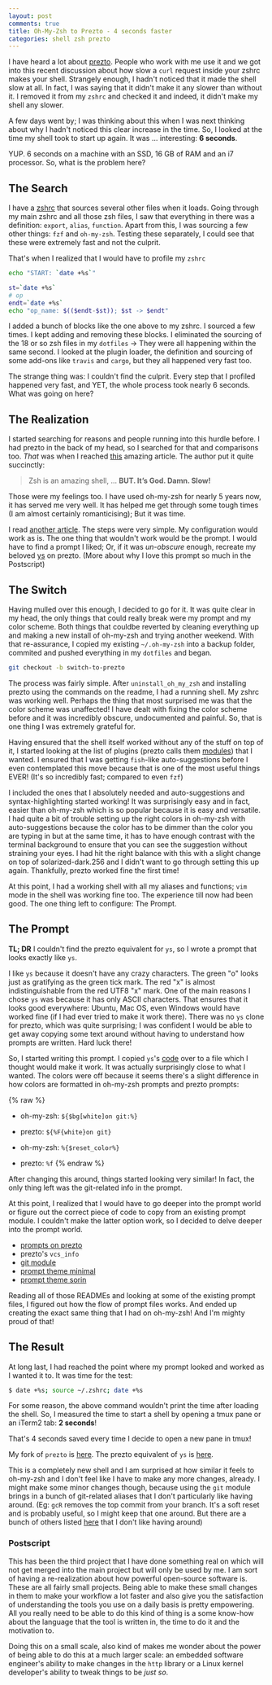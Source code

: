 ```yaml
---
layout: post
comments: true
title: Oh-My-Zsh to Prezto - 4 seconds faster
categories: shell zsh prezto
---
```


I have heard a lot about [prezto][1]. People who work with me use it and we got
into this recent discussion about how slow a `curl` request inside your zshrc
makes your shell. Strangely enough, I hadn't noticed that it made the shell slow
at all. In fact, I was saying that it didn't make it any slower than without it.
I removed it from my `zshrc` and checked it and indeed, it didn't make my shell
any slower.

A few days went by; I was thinking about this when I was next thinking about why
I hadn't noticed this clear increase in the time. So, I looked at the time my
shell took to start up again. It was ... interesting: **6 seconds**.

YUP. 6 seconds on a machine with an SSD, 16 GB of RAM and an i7 processor. So,
what is the problem here?

<!--more-->

## The Search

I have a [zshrc][2] that sources several other files when it loads. Going
through my main zshrc and all those zsh files, I saw that everything in there
was a definition: `export`, `alias`, `function`. Apart from this, I was sourcing
a few other things: `fzf` and `oh-my-zsh`. Testing these separately, I could see
that these were extremely fast and not the culprit.

That's when I realized that I would have to profile my `zshrc`

```sh
echo "START: `date +%s`"

st=`date +%s`
# op
endt=`date +%s`
echo "op_name: $(($endt-$st)); $st -> $endt"
```

I added a bunch of blocks like the one above to my zshrc. I sourced a few times.
I kept adding and removing these blocks. I eliminated the sourcing of the 18 or
so zsh files in my `dotfiles` -> They were all happening within the same second.
I looked at the plugin loader, the definition and sourcing of some add-ons like
`travis` and `cargo`, but they all happened very fast too.

The strange thing was: I couldn't find the culprit. Every step that I profiled
happened very fast, and YET, the whole process took nearly 6 seconds. What was
going on here?

## The Realization

I started searching for reasons and people running into this hurdle before. I
had prezto in the back of my head, so I searched for that and comparisons too.
_That_ was when I reached [this][3] amazing article. The author put it quite
succinctly:

> Zsh is an amazing shell, ... **BUT. It’s God. Damn. Slow!**

Those were my feelings too. I have used oh-my-zsh for nearly 5 years now, it has
served me very well. It has helped me get through some tough times (I am almost
certainly romanticising); But it was time.

I read [another article][4]. The steps were very simple. My configuration would
work as is. The one thing that wouldn't work would be the prompt. I would have
to find a prompt I liked; Or, if it was _un-obscure_ enough, recreate my beloved
[ys][5] on prezto. (More about why I love this prompt so much in the Postscript)

## The Switch

Having mulled over this enough, I decided to go for it. It was quite clear in my
head, the only things that could really break were my prompt and my color
scheme. Both things that couldbe reverted by cleaning everything up and making a
new install of oh-my-zsh and trying another weekend. With that re-assurance, I
copied my existing `~/.oh-my-zsh` into a backup folder, commited and pushed
everything in my `dotfiles` and began.

```sh
git checkout -b switch-to-prezto
```

The process was fairly simple. After `uninstall_oh_my_zsh` and installing prezto
using the commands on the readme, I had a running shell. My zshrc was working
well. Perhaps the thing that most surprised me was that the color scheme was
unaffected! I have dealt with fixing the color scheme before and it was
incredibly obscure, undocumented and painful. So, that is one thing I was
extremely grateful for.

Having ensured that the shell itself worked without any of the stuff on top of
it, I started looking at the list of plugins (prezto calls them [modules][6])
that I wanted. I ensured that I was getting `fish`-like auto-suggestions before
I even contemplated this move because that is one of the most useful things
EVER! (It's so incredibly fast; compared to even `fzf`)

I included the ones that I absolutely needed and auto-suggestions and
syntax-highlighting started working! It was surprisingly easy and in fact,
easier than oh-my-zsh which is so popular because it is easy and versatile. I
had quite a bit of trouble setting up the right colors in oh-my-zsh with
auto-suggestions because the color has to be dimmer than the color you are
typing in but at the same time, it has to have enough contrast with the terminal
background to ensure that you can see the suggestion without straining your
eyes. I had hit the right balance with this with a slight change on top of
solarized-dark.256 and I didn't want to go through setting this up again.
Thankfully, prezto worked fine the first time!

At this point, I had a working shell with all my aliases and functions; `vim` mode
in the shell was working fine too. The experience till now had been good. The
one thing left to configure: The Prompt.

## The Prompt

**TL; DR** I couldn't find the prezto equivalent for `ys`, so I wrote a prompt
that looks exactly like `ys`.

I like `ys` because it doesn't have any crazy characters. The green "o" looks
just as gratifying as the green tick mark. The red "x" is almost
indistinguishable from the red UTF8 "x" mark. One of the main reasons I chose
`ys` was because it has only ASCII characters. That ensures that it looks good
everywhere: Ubuntu, Mac OS, even Windows would have worked fine (if I had ever
tried to make it work there). There was no `ys` clone for prezto, which was
quite surprising; I was confident I would be able to get away copying some text
around without having to understand how prompts are written. Hard luck there!

So, I started writing this prompt. I copied `ys`'s [code][7] over to a file
which I thought would make it work. It was actually surprisingly close to what I
wanted. The colors were off because it seems there's a slight difference in how
colors are formatted in oh-my-zsh prompts and prezto prompts: 

{% raw %}
- oh-my-zsh: `${$bg[white]on git:%}`
- prezto:    `${%F{white}on git}`

- oh-my-zsh: `%{$reset_color%}`
- prezto:    `%f`
{% endraw %}

After changing this around, things started looking very similar! In fact, the
only thing left was the git-related info in the prompt.

At this point, I realized that I would have to go deeper into the prompt world
or figure out the correct piece of code to copy from an existing prompt module.
I couldn't make the latter option work, so I decided to delve deeper into
the prompt world.

- [prompts on prezto][8]
- prezto's `vcs_info`
- [git module][10]
- [prompt theme minimal][11]
- [prompt theme sorin][12]

Reading all of those READMEs and looking at some of the existing prompt files, I
figured out how the flow of prompt files works. And ended up creating the exact
same thing that I had on oh-my-zsh! And I'm mighty proud of that! 

## The Result

At long last, I had reached the point where my prompt looked and worked as I
wanted it to. It was time for the test:

```sh
$ date +%s; source ~/.zshrc; date +%s
```

For some reason, the above command wouldn't print the time after loading the
shell. So, I measured the time to start a shell by opening a tmux pane or an
iTerm2 tab: **2 seconds**!

That's 4 seconds saved every time I decide to open a new pane in tmux!

My fork of `prezto` is [here][13]. The prezto equivalent of `ys` is [here][14].

This is a completely new shell and I am
surprised at how similar it feels to oh-my-zsh and I don't feel like I have to
make any more changes, already. I might make some minor changes though, because
using the `git` module brings in a bunch of git-related aliases that I don't
particularly like having around. (Eg: `gcR` removes the top commit from your
branch. It's a soft reset and is probably useful, so I might keep that
one around. But there are a bunch of others listed [here][10] that I
don't like having around)

### Postscript

This has been the third project that I have done something real on which will
not get merged into the main project but will only be used by me. I am sort of
having a re-realization about how powerful open-source software is. These are
all fairly small projects. Being able to make these small changes in them to
make your workflow a lot faster and also give you the satisfaction of
understanding the tools you use on a daily basis is pretty empowering. All you
really need to be able to do this kind of thing is a some know-how about the
language that the tool is written in, the time to do it and the motivation to.

Doing this on a small scale, also kind of makes me wonder about the power of
being able to do this at a much larger scale: an embedded software engineer's
ability to make changes in the `http` library or a Linux kernel developer's
ability to tweak things to be _just so_.

[1]: https://github.com/sorin-ionescu/prezto
[2]: https://github.com/icyflame/dotfiles/blob/ce3e858e37eb2b7ea9efddefa9323ef3d0d70d62/zsh/zshrc.symlink
[3]: http://jeromedalbert.com/migrate-from-oh-my-zsh-to-prezto/
[4]: https://linhmtran168.github.io/blog/2013/12/15/ditching-oh-my-zsh-for-prezto/
[5]: https://github.com/robbyrussell/oh-my-zsh/wiki/themes#ys
[6]: https://github.com/sorin-ionescu/prezto/blob/1f4601e44c989b90dc7314b151891fa60a101251/modules/README.md#modules
[7]: http://blog.ysmood.org/my-ys-terminal-theme/
[8]: https://github.com/sorin-ionescu/prezto/tree/1f4601e44c989b90dc7314b151891fa60a101251/modules/prompt#prompt
[10]: https://github.com/sorin-ionescu/prezto/blob/1f4601e44c989b90dc7314b151891fa60a101251/modules/git/README.md
[11]: https://github.com/sorin-ionescu/prezto/blob/1f4601e44c989b90dc7314b151891fa60a101251/modules/prompt/functions/prompt_minimal_setup
[12]: https://github.com/sorin-ionescu/prezto/blob/1f4601e44c989b90dc7314b151891fa60a101251/modules/prompt/functions/prompt_sorin_setup
[13]: https://github.com/icyflame/prezto
[14]: https://github.com/icyflame/prezto/blob/master/modules/prompt/functions/prompt_ys_setup
